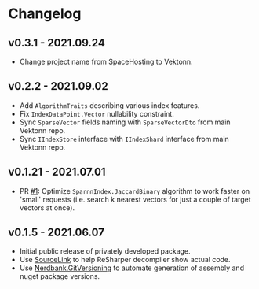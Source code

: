 # Changelog

## v0.3.1 - 2021.09.24
- Change project name from SpaceHosting to Vektonn.

## v0.2.2 - 2021.09.02
- Add `AlgorithmTraits` describing various index features.
- Fix `IndexDataPoint.Vector` nullability constraint.
- Sync `SparseVector` fields naming with `SparseVectorDto` from main Vektonn repo.
- Sync `IIndexStore` interface with `IIndexShard` interface from main Vektonn repo.

## v0.1.21 - 2021.07.01
- PR [#1](https://github.com/vektonn/vektonn-index/pull/1):
  Optimize `SparnnIndex.JaccardBinary` algorithm to work faster on 'small' requests (i.e. search k nearest vectors for just a couple of target vectors at once).

## v0.1.5 - 2021.06.07
- Initial public release of privately developed package.
- Use [SourceLink](https://github.com/dotnet/sourcelink) to help ReSharper decompiler show actual code.
- Use [Nerdbank.GitVersioning](https://github.com/dotnet/Nerdbank.GitVersioning) to automate generation of assembly and nuget package versions.
